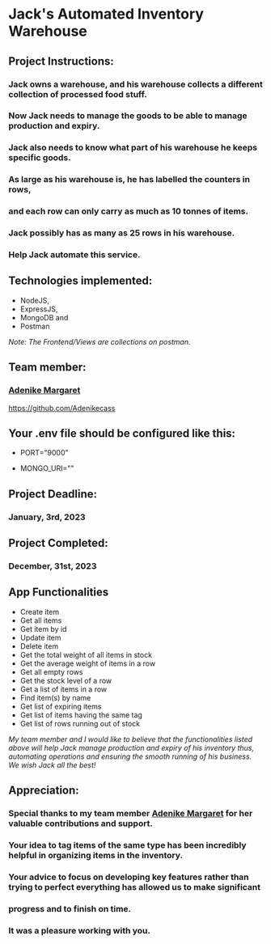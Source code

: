 # Jack's Automated Inventory Warehouse

## Project Instructions:
### Jack owns a warehouse, and his warehouse collects a different collection of processed food stuff. 
### Now Jack needs to manage the goods to be able to manage production and expiry. 
### Jack also needs to know what part of his warehouse he keeps specific goods. 
### As large as his warehouse is, he has labelled the counters in rows, 
### and each row can only carry as much as 10 tonnes of items. 
### Jack possibly has as many as 25 rows in his warehouse. 
### Help Jack automate this service.

## Technologies implemented:
- NodeJS, 
- ExpressJS,
- MongoDB and
- Postman

*Note: The Frontend/Views are collections on postman.*

## Team member:
### <a href="https://github.com/Adenikecass">Adenike Margaret</a>
https://github.com/Adenikecass

## Your .env file should be configured like this:

[//]: # (use port 9000 or any free port)
- PORT="9000" 

[//]: # ( MongoDb API key goes between the double quotes below)
- MONGO_URI="" 

## Project Deadline:
### January, 3rd, 2023

## Project Completed:
### December, 31st, 2023

## App Functionalities
- Create item
- Get all items
- Get item by id
- Update item
- Delete item
- Get the total weight of all items in stock
- Get the average weight of items in a row
- Get all empty rows
- Get the stock level of a row
- Get a list of items in a row
- Find item(s) by name
- Get list of expiring items
- Get list of items having the same tag
- Get list of rows running out of stock

*My team member and I would like to believe that the functionalities*
*listed above will help Jack manage production and expiry of his inventory*
*thus, automating operations and ensuring the smooth running of his business.*
*We wish Jack all the best!*

## Appreciation:
### Special thanks to my team member <a href="https://github.com/Adenikecass">Adenike Margaret</a> for her valuable contributions and support. 
### Your idea to tag items of the same type has been incredibly helpful in organizing items in the inventory. 
### Your advice to focus on developing key features rather than trying to perfect everything has allowed us to make significant
### progress and to finish on time. 
### It was a pleasure working with you.
